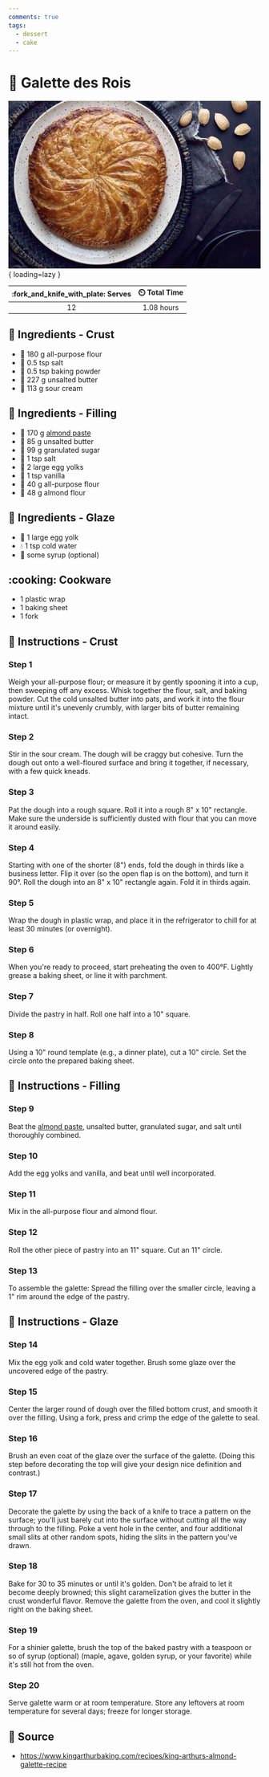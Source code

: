 ```yaml
---
comments: true
tags:
  - dessert
  - cake
---
```

# :crown: Galette des Rois

![Galette des Rois][1]{ loading=lazy }

| :fork_and_knife_with_plate: Serves | :timer_clock: Total Time |
|:----------------------------------:|:-----------------------: |
| 12 | 1.08 hours |

## :salt: Ingredients - Crust

- :ear_of_rice: 180 g all-purpose flour
- :salt: 0.5 tsp salt
- :dash: 0.5 tsp baking powder
- :butter: 227 g unsalted butter
- :rice: 113 g sour cream

## :salt: Ingredients - Filling

- :chestnut: 170 g [almond paste][2]
- :butter: 85 g unsalted butter
- :candy: 99 g granulated sugar
- :salt: 1 tsp salt
- :egg: 2 large egg yolks
- :icecream: 1 tsp vanilla
- :ear_of_rice: 40 g all-purpose flour
- :chestnut: 48 g almond flour

## :salt: Ingredients - Glaze

- :egg: 1 large egg yolk
- :droplet: 1 tsp cold water
- :maple_leaf: some syrup (optional)

## :cooking: Cookware

- 1 plastic wrap
- 1 baking sheet
- 1 fork

## :pencil: Instructions - Crust

### Step 1

Weigh your all-purpose flour; or measure it by gently spooning it into a cup, then sweeping off any
excess. Whisk together the flour, salt, and baking powder. Cut the cold unsalted butter into pats, and work it into the
flour mixture until it's unevenly crumbly, with larger bits of butter remaining intact.

### Step 2

Stir in the sour cream. The dough will be craggy but cohesive. Turn the dough out onto a well-floured surface and bring
it together, if necessary, with a few quick kneads.

### Step 3

Pat the dough into a rough square. Roll it into a rough 8" x 10" rectangle. Make sure the underside is sufficiently
dusted with flour that you can move it around easily.

### Step 4

Starting with one of the shorter (8") ends, fold the dough in thirds like a business letter. Flip it over (so the open
flap is on the bottom), and turn it 90°. Roll the dough into an 8" x 10" rectangle again. Fold it in thirds again.

### Step 5

Wrap the dough in plastic wrap, and place it in the refrigerator to chill for at least 30 minutes (or overnight).

### Step 6

When you're ready to proceed, start preheating the oven to 400°F. Lightly grease a baking sheet, or line it with
parchment.

### Step 7

Divide the pastry in half. Roll one half into a 10" square.

### Step 8

Using a 10" round template (e.g., a dinner plate), cut a 10" circle. Set the circle onto the prepared baking sheet.

## :pencil: Instructions - Filling

### Step 9

Beat the [almond paste][2], unsalted butter, granulated sugar, and salt until thoroughly combined.

### Step 10

Add the egg yolks and vanilla, and beat until well incorporated.

### Step 11

Mix in the all-purpose flour and almond flour.

### Step 12

Roll the other piece of pastry into an 11" square. Cut an 11" circle.

### Step 13

To assemble the galette: Spread the filling over the smaller circle, leaving a 1" rim around the edge of the pastry.

## :pencil: Instructions - Glaze

### Step 14

Mix the egg yolk and cold water together. Brush some glaze over the uncovered edge of the pastry.

### Step 15

Center the larger round of dough over the filled bottom crust, and smooth it over the filling. Using a fork, press and
crimp the edge of the galette to seal.

### Step 16

Brush an even coat of the glaze over the surface of the galette. (Doing this step before decorating the top will give
your design nice definition and contrast.)

### Step 17

Decorate the galette by using the back of a knife to trace a pattern on the surface; you'll just barely cut into the
surface without cutting all the way through to the filling. Poke a vent hole in the center, and four additional small
slits at other random spots, hiding the slits in the pattern you've drawn.

### Step 18

Bake for 30 to 35 minutes or until it's golden. Don't be afraid to let it become deeply browned; this slight
caramelization gives the butter in the crust wonderful flavor. Remove the galette from the oven, and cool it slightly
right on the baking sheet.

### Step 19

For a shinier galette, brush the top of the baked pastry with a teaspoon or so of syrup (optional) (maple, agave, golden
syrup, or your favorite) while it's still hot from the oven.

### Step 20

Serve galette warm or at room temperature. Store any leftovers at room temperature for several days; freeze for longer
storage.

## :link: Source

- <https://www.kingarthurbaking.com/recipes/king-arthurs-almond-galette-recipe>

[1]: <../../assets/images/galette-des-rois.jpg>
[2]: <../../ingredients/almond-paste.md>
